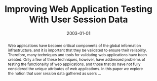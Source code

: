 ---
title: "Improving Web Application Testing With User Session Data"
abstract: "Web applications have become critical components of the global information infrastructure, and it is important that they be validated to ensure their reliability. Therefore, many techniques and tools for validating web applications have been created. Only a few of these techniques, however, have addressed problems of testing the functionality of web applications, and those that do have not fully considered the unique attributes of web applications. In this paper we explore the notion that user session data gathered as users …"
date: 2003-01-01
venue: "Proceedings of the 25th International Conference on Software Engineering, May 3-10, 2003, Portland, Oregon, USA"
paperurl: https://ieeexplore.ieee.org/abstract/document/1201187/
authors: "Sebastian G. Elbaum, Srikanth Karre and Gregg Rothermel"
awards: ""
---